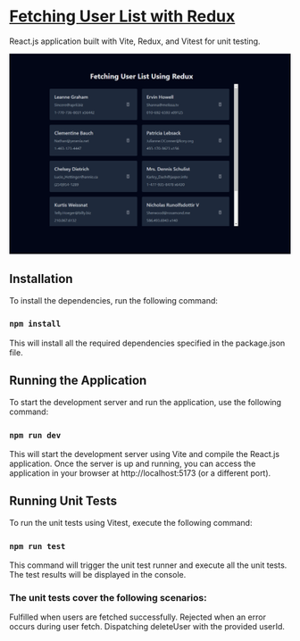 #  [Fetching User List with Redux](https://users-fetching-redux.netlify.app/)
React.js application built with Vite, Redux, and Vitest for unit testing.


[![App](./src/assets/app.PNG)](https://users-fetching-redux.netlify.app/)



## Installation
To install the dependencies, run the following command:

### `npm install`
This will install all the required dependencies specified in the package.json file.


## Running the Application
To start the development server and run the application, use the following command:

### `npm run dev`
This will start the development server using Vite and compile the React.js application. Once the server is up and running, you can access the application in your browser at http://localhost:5173 (or a different port).


## Running Unit Tests
To run the unit tests using Vitest, execute the following command:

### `npm run test`
This command will trigger the unit test runner and execute all the unit tests. The test results will be displayed in the console.

### The unit tests cover the following scenarios:
Fulfilled when users are fetched successfully.
Rejected when an error occurs during user fetch.
Dispatching deleteUser with the provided userId.
